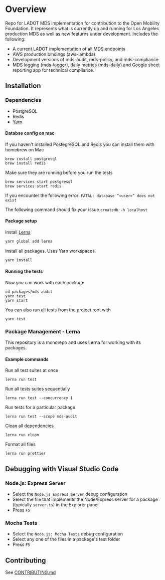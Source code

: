# Overview
Repo for LADOT MDS implementation for contribution to the Open Mobility Foundation.  It represents what is currently up and running for Los Angeles production MDS as well as new features under development.  Includes the following:
* A current LADOT implementation of all MDS endpoints
* AWS production bindings (aws-lambda)
* Development versions of mds-audit, mds-policy, and mds-compliance
* MDS logging (mds-logger), daily metrics (mds-daily) and Google sheet reporting app for technical compliance. 

## Installation

### Dependencies
* PostgreSQL
* Redis
* [Yarn](https://yarnpkg.com/en/docs/install#mac-stable)

#### Databse config on mac
If you haven't installed PostegreSQL and Redis you can install them with homebrew on Mac
```
brew install postgresql
brew install redis
```

Make sure they are running before you run the tests
```
brew services start postgresql
brew services start redis
```

If you encounter the following error:
`FATAL: database “<user>” does not exist`

The following command should fix your issue
`createdb -h localhost`

#### Package setup
Install [Lerna](https://lerna.js.org/)
```sh
yarn global add lerna
```

Install all packages.  Uses Yarn workspaces.
```sh
yarn install
```
#### Running the tests

Now you can work with each package
```
cd packages/mds-audit
yarn test
yarn start
```

You can also run all tests from the project root with
```
yarn test
```

### Package Management - Lerna

This repository is a monorepo and uses Lerna for working with its packages.

#### Example commands
Run all test suites at once
```
lerna run test
```

Run all tests suites sequentially
```
lerna run test --concurrency 1
```

Run tests for a particular package
```
lerna run test --scope mds-audit
```

Clean all dependencies
```
lerna run clean
```

Format all files
```
lerna run prettier
```

## Debugging with Visual Studio Code

### Node.js: Express Server
* Select the `Node.js Express Server` debug configuration
* Select the file that implements the Node/Express server for a package (typically `server.ts`) in the Explorer panel
* Press `F5`

### Mocha Tests
* Select the `Node.js: Mocha Tests` debug configuration
* Select any one of the files in a package's test folder
* Press `F5`

## Contributing
See [CONTRIBUTING.md](.github/CONTRIBUTING.md)
